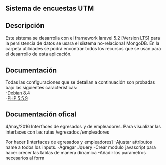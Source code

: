 ## Sistema de encuestas UTM

## Descripción 
Este sistema se desarrolla con el framework laravel 5.2 [Version LTS] para la persistencia de datos se usara el sistema no-relacional MongoDB. En la carpeta utilidades se podrá encontrar todos los recursos que se usan para el desarrollo de esta aplicación.
## Documentación
Todas las configuraciones que se detallan a continuación son probadas bajo las siguientes caracteristicas:  
    -[Debian 8.4](https://www.debian.org/releases/jessie/)  
    -[PHP 5.5.9](http://php.net/releases/5_5_9.php)
## Documentación ofical
4/may/2016
Interfaces de egresados y de empleadores.
    Para visualizar las interfaces con las rutas
    /egresados
    /empleadores

    
Por hacer [Interfaces de egresados y empleadores]
    -Ajustar attributos name a todos los inputs.
    -Agregar Jquery
    -Crear modulo javascript para hacer crecer las tablas de manera dinamica
    -Añadir los parametros necesarios al form

